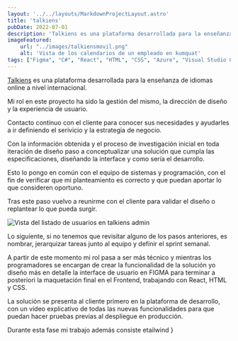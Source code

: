 ```yaml
---
layout: '../../layouts/MarkdownProjectLayout.astro'
title: 'talkiens'
pubDate: 2022-07-01
description: 'Talkiens es una plataforma desarrollada para la enseñanza de idiomas online a nivel internacional.'
imageFeatured:
    url: "../images/talkiensmovil.png"
    alt: 'Vista de los calendarios de un empleado en kumquat'
tags: ["Figma", "C#", "React", "HTML", "CSS", "Azure", "Visual Studio Code", "DBeaver", "GDrive", "Slack", "Trello", "Gitlab", "Inkscape", "YT"]
---
```

<!-- # My First Blog Post -->

<a target="_blank" href="https://www.talkiens.com">Talkiens</a> es una plataforma desarrollada para la enseñanza de idiomas online a nivel internacional.

Mi rol en este proyecto ha sido la gestión del mismo, la dirección de diseño y la experiencia de usuario.

Contacto continuo con el cliente para conocer sus necesidades y ayudarles a ir definiendo el serivicio y la estrategia de negocio.

Con la información obtenida y el proceso de investigación inicial en toda iteración de diseño paso a conceptualizar una solución que cumpla las especificaciones, diseñando la interface y como sería el desarrollo.

Esto lo pongo en común con el equipo de sistemas y programación, con el fin de verificar que mi planteamiento es correcto y que puedan aportar lo que consideren oportuno.

Tras este paso vuelvo a reunirme con el cliente para validar el diseño o replantear lo que pueda surgir.

<img src="/images/talkiensusuarioswidescreen.png" alt="Vista del listado de usuarios en talkiens admin" class="imgmd">

Lo siguiente, si no tenemos que revisitar alguno de los pasos anteriores, es nombrar, jerarquizar tareas junto al equipo y definir el sprint semanal.

A partir de este momento mi rol pasa a ser más técnico y mientras los programadores se encargan de crear la funcionalidad de la solución yo diseño más en detalle la interface de usuario en FIGMA para terminar a posteriori la maquetación final en  el Frontend, trabajando con React, HTML y CSS.

La solución se presenta al cliente primero en la plataforma de desarrollo, con un vídeo explicativo de todas las nuevas funcionalidades para que puedan hacer pruebas previas al despliegue en producción.

Durante esta fase mi trabajo además consiste etailwind
    }
</style>